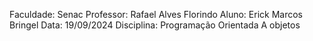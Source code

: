 Faculdade: Senac Professor: Rafael Alves Florindo
Aluno: Erick Marcos Bringel 
Data: 19/09/2024 
Disciplina: Programação Orientada A objetos


